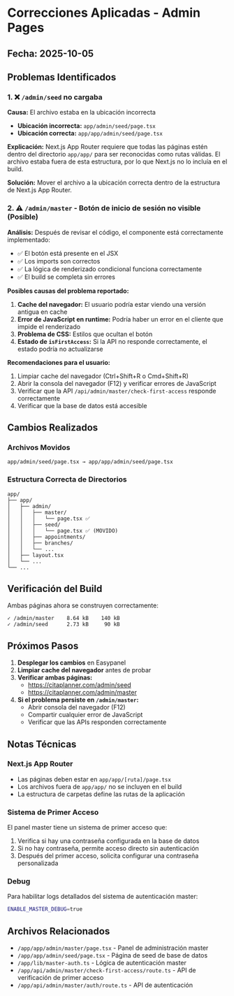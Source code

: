 # Correcciones Aplicadas - Admin Pages

## Fecha: 2025-10-05

## Problemas Identificados

### 1. ❌ `/admin/seed` no cargaba
**Causa:** El archivo estaba en la ubicación incorrecta
- **Ubicación incorrecta:** `app/admin/seed/page.tsx`
- **Ubicación correcta:** `app/app/admin/seed/page.tsx`

**Explicación:** Next.js App Router requiere que todas las páginas estén dentro del directorio `app/app/` para ser reconocidas como rutas válidas. El archivo estaba fuera de esta estructura, por lo que Next.js no lo incluía en el build.

**Solución:** Mover el archivo a la ubicación correcta dentro de la estructura de Next.js App Router.

### 2. ⚠️ `/admin/master` - Botón de inicio de sesión no visible (Posible)
**Análisis:** Después de revisar el código, el componente está correctamente implementado:
- ✅ El botón está presente en el JSX
- ✅ Los imports son correctos
- ✅ La lógica de renderizado condicional funciona correctamente
- ✅ El build se completa sin errores

**Posibles causas del problema reportado:**
1. **Cache del navegador:** El usuario podría estar viendo una versión antigua en cache
2. **Error de JavaScript en runtime:** Podría haber un error en el cliente que impide el renderizado
3. **Problema de CSS:** Estilos que ocultan el botón
4. **Estado de `isFirstAccess`:** Si la API no responde correctamente, el estado podría no actualizarse

**Recomendaciones para el usuario:**
1. Limpiar cache del navegador (Ctrl+Shift+R o Cmd+Shift+R)
2. Abrir la consola del navegador (F12) y verificar errores de JavaScript
3. Verificar que la API `/api/admin/master/check-first-access` responde correctamente
4. Verificar que la base de datos está accesible

## Cambios Realizados

### Archivos Movidos
```
app/admin/seed/page.tsx → app/app/admin/seed/page.tsx
```

### Estructura Correcta de Directorios
```
app/
├── app/
│   ├── admin/
│   │   ├── master/
│   │   │   └── page.tsx ✅
│   │   ├── seed/
│   │   │   └── page.tsx ✅ (MOVIDO)
│   │   ├── appointments/
│   │   ├── branches/
│   │   └── ...
│   ├── layout.tsx
│   └── ...
└── ...
```

## Verificación del Build

Ambas páginas ahora se construyen correctamente:

```
✓ /admin/master    8.64 kB    140 kB
✓ /admin/seed      2.73 kB     90 kB
```

## Próximos Pasos

1. **Desplegar los cambios** en Easypanel
2. **Limpiar cache del navegador** antes de probar
3. **Verificar ambas páginas:**
   - https://citaplanner.com/admin/seed
   - https://citaplanner.com/admin/master
4. **Si el problema persiste en `/admin/master`:**
   - Abrir consola del navegador (F12)
   - Compartir cualquier error de JavaScript
   - Verificar que las APIs responden correctamente

## Notas Técnicas

### Next.js App Router
- Las páginas deben estar en `app/app/[ruta]/page.tsx`
- Los archivos fuera de `app/app/` no se incluyen en el build
- La estructura de carpetas define las rutas de la aplicación

### Sistema de Primer Acceso
El panel master tiene un sistema de primer acceso que:
1. Verifica si hay una contraseña configurada en la base de datos
2. Si no hay contraseña, permite acceso directo sin autenticación
3. Después del primer acceso, solicita configurar una contraseña personalizada

### Debug
Para habilitar logs detallados del sistema de autenticación master:
```bash
ENABLE_MASTER_DEBUG=true
```

## Archivos Relacionados

- `/app/app/admin/master/page.tsx` - Panel de administración master
- `/app/app/admin/seed/page.tsx` - Página de seed de base de datos
- `/app/lib/master-auth.ts` - Lógica de autenticación master
- `/app/api/admin/master/check-first-access/route.ts` - API de verificación de primer acceso
- `/app/api/admin/master/auth/route.ts` - API de autenticación
